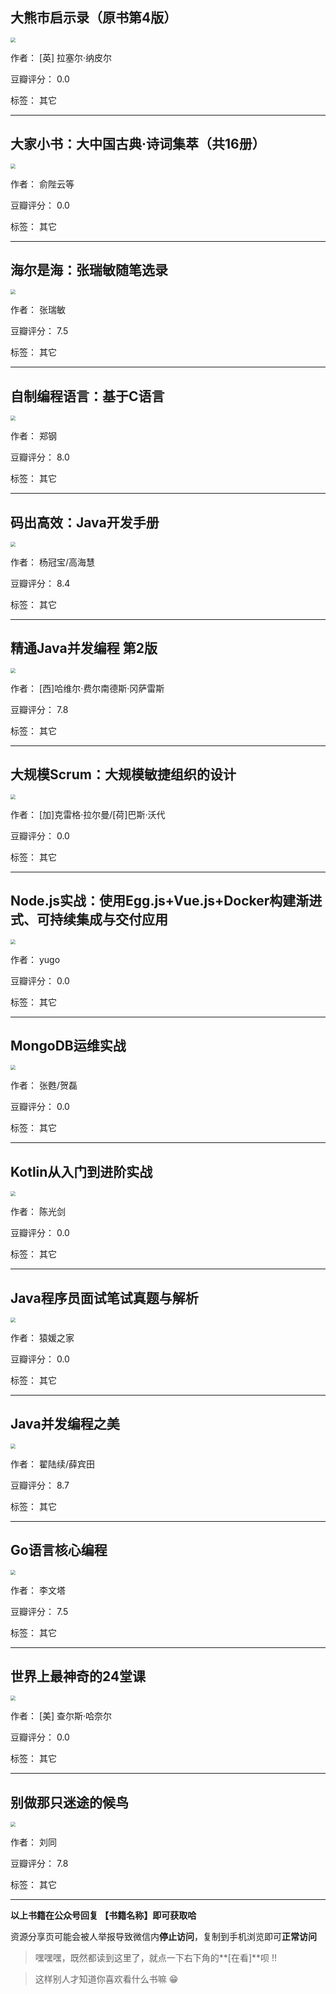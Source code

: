 ## 大熊市启示录（原书第4版）

<img src="https://www.aibooks.cc/wp-content/uploads/2020/02/2020020905182756.jpg" style="zoom:50%;" />

作者： [英] 拉塞尔·纳皮尔

豆瓣评分：  0.0

标签： 其它


---

## 大家小书：大中国古典·诗词集萃（共16册）

<img src="https://www.aibooks.cc/wp-content/uploads/2020/02/2020020904541668.jpg" style="zoom:50%;" />

作者： 俞陛云等

豆瓣评分：  0.0

标签： 其它


---

## 海尔是海：张瑞敏随笔选录

<img src="https://www.aibooks.cc/wp-content/uploads/2020/02/2020020904504437.jpg" style="zoom:50%;" />

作者： 张瑞敏

豆瓣评分：  7.5

标签： 其它


---

## 自制编程语言：基于C语言

<img src="https://www.aibooks.cc/wp-content/uploads/2020/02/2020020904432277.jpg" style="zoom:50%;" />

作者： 郑钢

豆瓣评分：  8.0

标签： 其它


---

## 码出高效：Java开发手册

<img src="https://www.aibooks.cc/wp-content/uploads/2020/02/2020020904394453.jpg" style="zoom:50%;" />

作者： 杨冠宝/高海慧

豆瓣评分：  8.4

标签： 其它


---

## 精通Java并发编程 第2版

<img src="https://www.aibooks.cc/wp-content/uploads/2020/02/202002090434356.jpg" style="zoom:50%;" />

作者： [西]哈维尔·费尔南德斯·冈萨雷斯

豆瓣评分：  7.8

标签： 其它


---

## 大规模Scrum：大规模敏捷组织的设计

<img src="https://www.aibooks.cc/wp-content/uploads/2020/02/2020020904290681.jpg" style="zoom:50%;" />

作者： [加]克雷格·拉尔曼/[荷]巴斯·沃代

豆瓣评分：  0.0

标签： 其它


---

## Node.js实战：使用Egg.js+Vue.js+Docker构建渐进式、可持续集成与交付应用

<img src="https://www.aibooks.cc/wp-content/uploads/2020/02/2020020904261989.jpg" style="zoom:50%;" />

作者： yugo

豆瓣评分：  0.0

标签： 其它


---

## MongoDB运维实战

<img src="https://www.aibooks.cc/wp-content/uploads/2020/02/2020020904212831.jpg" style="zoom:50%;" />

作者： 张甦/贺磊 

豆瓣评分：  0.0

标签： 其它


---

## Kotlin从入门到进阶实战

<img src="https://www.aibooks.cc/wp-content/uploads/2020/02/2020020904183474.jpg" style="zoom:50%;" />

作者： 陈光剑

豆瓣评分：  0.0

标签： 其它


---

## Java程序员面试笔试真题与解析

<img src="https://www.aibooks.cc/wp-content/uploads/2020/02/2020020904134096.jpg" style="zoom:50%;" />

作者： 猿媛之家

豆瓣评分：  0.0

标签： 其它


---

## Java并发编程之美

<img src="https://www.aibooks.cc/wp-content/uploads/2020/02/2020020903532811.jpg" style="zoom:50%;" />

作者： 翟陆续/薛宾田

豆瓣评分：  8.7

标签： 其它


---

## Go语言核心编程

<img src="https://www.aibooks.cc/wp-content/uploads/2020/02/2020020903485725.jpg" style="zoom:50%;" />

作者： 李文塔 

豆瓣评分：  7.5

标签： 其它


---

## 世界上最神奇的24堂课

<img src="https://www.aibooks.cc/wp-content/uploads/2020/02/2020020818234227.jpg" style="zoom:50%;" />

作者： [美] 查尔斯·哈奈尔

豆瓣评分：  0.0

标签： 其它


---

## 别做那只迷途的候鸟

<img src="https://www.aibooks.cc/wp-content/uploads/2020/02/2020020818193415.jpg" style="zoom:50%;" />

作者： 刘同

豆瓣评分：  7.8

标签： 其它


---


**以上书籍在公众号回复 【书籍名称】即可获取哈** 


资源分享页可能会被人举报导致微信内**停止访问**，复制到手机浏览即可**正常访问**


> 嘿嘿嘿，既然都读到这里了，就点一下右下角的**[在看]**呗 !!

> 

> 这样别人才知道你喜欢看什么书嘛 😁

